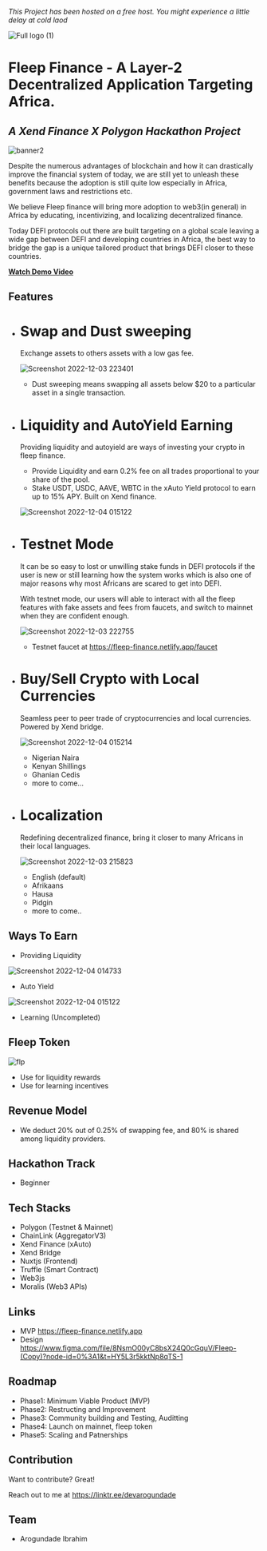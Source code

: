 *This Project has been hosted on a free host. You might experience a little delay at cold laod*

![Full logo (1)](https://user-images.githubusercontent.com/81397790/205451204-af32f247-3d7c-43af-9283-bff7aa3821a9.png)
# Fleep Finance - A Layer-2 Decentralized Application Targeting Africa.
## _A Xend Finance X Polygon Hackathon Project_

![banner2](https://user-images.githubusercontent.com/81397790/205460460-df88671d-f708-4791-b107-9ac7b4337ed2.png)

Despite the numerous advantages of blockchain and how it can drastically improve the financial system of today, we are still yet to unleash these benefits because the adoption is still quite low especially in Africa, government laws and restrictions etc.

We believe Fleep finance will bring more adoption to web3(in general) in Africa by educating, incentivizing, and localizing decentralized finance.

Today DEFI protocols out there are built targeting on a global scale leaving a wide gap between DEFI and developing countries in Africa, the best way to 
bridge the gap is a unique tailored product that brings DEFI closer to these countries.

**[Watch Demo Video](https://demo.com)**

## Features
- # Swap and Dust sweeping 
    Exchange assets to others assets with a low gas fee.
    
   ![Screenshot 2022-12-03 223401](https://user-images.githubusercontent.com/81397790/205468656-10c5b5a9-36ca-4afd-bbcb-8ba95d12a3e1.png)

  - Dust sweeping means swapping all assets below $20 to a particular asset in a single transaction.

- # Liquidity and AutoYield Earning
    Providing liquidity and autoyield are ways of investing your crypto in fleep finance.
    
  - Provide Liquidity and earn 0.2% fee on all trades proportional to your share of the pool.
  - Stake USDT, USDC, AAVE, WBTC in the xAuto Yield protocol to earn up to 15% APY. Built on Xend finance.
  
   ![Screenshot 2022-12-04 015122](https://user-images.githubusercontent.com/81397790/205468676-44033b0a-48cf-42b2-9fc7-3da894065d3d.png)

- # Testnet Mode
    It can be so easy to lost or unwilling stake funds in DEFI protocols if the user is new or still learning how the system works which is also one of major reasons why most Africans are scared to get into DEFI.
    
    With testnet mode, our users will able to interact with all the fleep features with fake assets and fees from faucets, and switch to mainnet when they are confident enough.
    
   ![Screenshot 2022-12-03 222755](https://user-images.githubusercontent.com/81397790/205468636-60993b03-a40b-4ab2-ad6e-f49c30dbc0a9.png)
  
  - Testnet faucet at https://fleep-finance.netlify.app/faucet
  
- # Buy/Sell Crypto with Local Currencies
    Seamless peer to peer trade of cryptocurrencies and local currencies. Powered by Xend bridge.
    
   ![Screenshot 2022-12-04 015214](https://user-images.githubusercontent.com/81397790/205468627-fa4f9a72-dc8a-4d18-8f8c-07463da05be4.png)
  
  - Nigerian Naira
  - Kenyan Shillings
  - Ghanian Cedis
  - more to come...

- # Localization
    Redefining decentralized finance, bring it closer to many Africans in their local languages.
    
    ![Screenshot 2022-12-03 215823](https://user-images.githubusercontent.com/81397790/205468613-bae88429-1398-45bf-b7d0-a302104da03c.png)
    
  - English (default)
  - Afrikaans
  - Hausa
  - Pidgin
  - more to come..
  
## Ways To Earn 
- Providing Liquidity

![Screenshot 2022-12-04 014733](https://user-images.githubusercontent.com/81397790/205468605-ceaf27b2-82f8-4a9d-9af2-c09d20cdcf18.png)

- Auto Yield

![Screenshot 2022-12-04 015122](https://user-images.githubusercontent.com/81397790/205468788-6ad2f29e-3fc4-4cd2-8ff7-03f9e6ea61a1.png)

- Learning (Uncompleted)

## Fleep Token
![flp](https://user-images.githubusercontent.com/81397790/205451770-10c5f4f2-3f4e-4595-99c7-4e6c464e9db6.png)
- Use for liquidity rewards
- Use for learning incentives

## Revenue Model
- We deduct 20% out of 0.25% of swapping fee, and 80% is shared among liquidity providers.

## Hackathon Track
- Beginner
  
## Tech Stacks

- Polygon (Testnet & Mainnet)
- ChainLink (AggregatorV3)
- Xend Finance (xAuto)
- Xend Bridge 
- Nuxtjs (Frontend)
- Truffle (Smart Contract)
- Web3js
- Moralis (Web3 APIs)

## Links
- MVP https://fleep-finance.netlify.app
- Design https://www.figma.com/file/8NsmO00yC8bsX24Q0cGquV/Fleep-(Copy)?node-id=0%3A1&t=HY5L3r5kktNp8qTS-1
   
## Roadmap
- Phase1: Minimum Viable Product (MVP)
- Phase2: Restructing and Improvement
- Phase3: Community building and Testing, Auditting
- Phase4: Launch on mainnet, fleep token
- Phase5: Scaling and Patnerships

## Contribution

Want to contribute? Great!

Reach out to me at https://linktr.ee/devarogundade

## Team
- Arogundade Ibrahim
